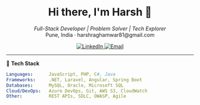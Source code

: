 <h1 align="center">Hi there, I'm Harsh 👋</h1>

<p align="center">
  <em>Full-Stack Developer | Problem Solver | Tech Explorer</em><br/>
  Pune, India · harshraghamwar81@gmail.com
</p>

<p align="center">
  <a href="https://www.linkedin.com/in/harsh-raghamwar/" target="_blank">
    <img alt="LinkedIn" src="https://img.shields.io/badge/-LinkedIn-blue?style=flat-square&logo=linkedin&logoColor=white" />
  </a>
  <a href="mailto:harshraghamwar81@gmail.com">
    <img alt="Email" src="https://img.shields.io/badge/-Email-red?style=flat-square&logo=gmail&logoColor=white" />
  </a>
</p>

---

🔧 **Tech Stack**

```yaml
Languages:      JavaScript, PHP, C#, Java  
Frameworks:     .NET, Laravel, Angular, Spring Boot  
Databases:      MySQL, Oracle, Microsoft SQL  
Cloud/DevOps:   Azure DevOps, Git, AWS S3, CloudWatch  
Other:          REST APIs, SDLC, OWASP, Agile
